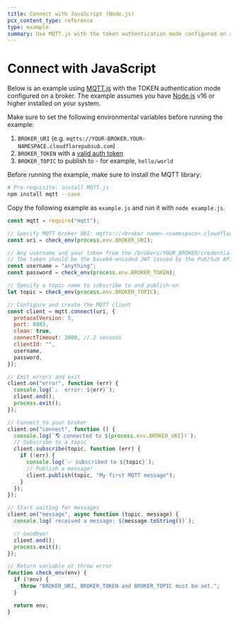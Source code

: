 ```yaml
---
title: Connect with JavaScript (Node.js)
pcx_content_type: reference
type: example
summary: Use MQTT.js with the token authentication mode configured on a broker.
---
```


# Connect with JavaScript

Below is an example using [MQTT.js](https://github.com/mqttjs/MQTT.js#mqttclientstreambuilder-options) with the TOKEN authentication mode configured on a broker. The example assumes you have [Node.js](https://nodejs.org/en/) v16 or higher installed on your system.

Make sure to set the following environmental variables before running the example:

1. `BROKER_URI` (e.g. `mqtts://YOUR-BROKER.YOUR-NAMESPACE.cloudflarepubsub.com`)
2. `BROKER_TOKEN` with a [valid auth token](/pub-sub/platform/authentication-authorization/#generate-credentials)
3. `BROKER_TOPIC` to publish to - for example, `hello/world`

Before running the example, make sure to install the MQTT library:

```sh
# Pre-requisite: install MQTT.js
npm install mqtt --save
```

Copy the following example as `example.js` and run it with `node example.js`. 

```javascript
const mqtt = require("mqtt");

// Specify MQTT broker URI: mqtts://<broker name>.<namespace>.cloudflarepubsub.com
const uri = check_env(process.env.BROKER_URI);

// Any username and your token from the /brokers/YOUR_BROKER/credentials endpoint
// The token should be the base64-encoded JWT issued by the Pub/Sub API
const username = "anything";
const password = check_env(process.env.BROKER_TOKEN);

// Specify a topic name to subscribe to and publish on
let topic = check_env(process.env.BROKER_TOPIC);

// Configure and create the MQTT client
const client = mqtt.connect(uri, {
  protocolVersion: 5,
  port: 8883,
  clean: true,
  connectTimeout: 2000, // 2 seconds
  clientId: "",
  username,
  password,
});

// Emit errors and exit
client.on("error", function (err) {
  console.log(`⚠️  error: ${err}`);
  client.end();
  process.exit();
});

// Connect to your broker
client.on("connect", function () {
  console.log(`🌎 connected to ${process.env.BROKER_URI}!`);
  // Subscribe to a topic
  client.subscribe(topic, function (err) {
    if (!err) {
      console.log(`✅ subscribed to ${topic}`);
      // Publish a message!
      client.publish(topic, "My first MQTT message");
    }
  });
});

// Start waiting for messages
client.on("message", async function (topic, message) {
  console.log(`received a message: ${message.toString()}`);

  // Goodbye!
  client.end();
  process.exit();
});

// Return variable or throw error
function check_env(env) {
  if (!env) {
    throw "BROKER_URI, BROKER_TOKEN and BROKER_TOPIC must be set.";
  }

  return env;
}
```
